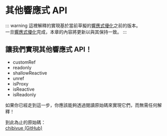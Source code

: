 # 其他響應式 API

::: warning
這裡解釋的實現基於當前草擬的[響應式優化](/30-basic-reactivity-system/005-reactivity-optimization)之前的版本。  
一旦[響應式優化](/30-basic-reactivity-system/005-reactivity-optimization)完成，本章的內容將更新以與其保持一致。
:::

## 讓我們實現其他響應式 API！

- customRef
- readonly
- shallowReactive
- unref
- isProxy
- isReactive
- isReadonly

如果你已經走到這一步，你應該能夠透過閱讀原始碼來實現它們，而無需任何解釋！

到此為止的原始碼：  
[chibivue (GitHub)](https://github.com/chibivue-land/chibivue/tree/main/book/impls/30_basic_reactivity_system/150_other_apis)
